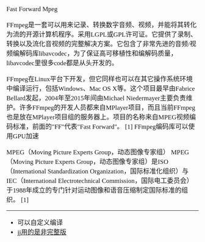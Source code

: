 <span  style="font-family: Simsun,serif; font-size: 17px; ">


Fast Forward Mpeg

FFmpeg是一套可以用来记录、转换数字音频、视频，并能将其转化为流的开源计算机程序。采用LGPL或GPL许可证。它提供了录制、转换以及流化音视频的完整解决方案。它包含了非常先进的音频/视频编解码库libavcodec，为了保证高可移植性和编解码质量，libavcodec里很多code都是从头开发的。

FFmpeg在Linux平台下开发，但它同样也可以在其它操作系统环境中编译运行，包括Windows、Mac OS X等。这个项目最早由Fabrice Bellard发起，2004年至2015年间由Michael
Niedermayer主要负责维护。许多FFmpeg的开发人员都来自MPlayer项目，而且当前FFmpeg也是放在MPlayer项目组的服务器上。项目的名称来自MPEG视频编码标准，前面的"FF"代表"Fast Forward"。 [1]
FFmpeg编码库可以使用GPU加速

MPEG（Moving Picture Experts Group，动态图像专家组） MPEG（Moving Picture Experts Group，动态图像专家组）是ISO（International Standardization
Organization，国际标准化组织）与IEC（International Electrotechnical Commission，国际电工委员会）于1988年成立的专门针对运动图像和语音压缩制定国际标准的组织。 [1]

---

- 可以自定义编译
- [jj用的是非完整版](https://blog.acesheep.com/index.php/archives/783/)

</span>